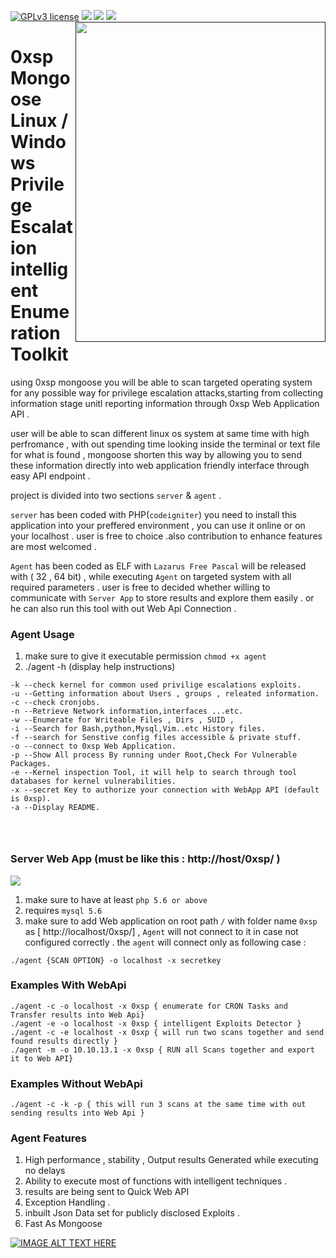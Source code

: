 [![GPLv3 license](https://img.shields.io/badge/License-GPLv3-blue.svg)](http://perso.crans.org/besson/LICENSE.html)
[<img src="https://img.shields.io/badge/slack-@0xsp/npp-yellow.svg?logo=slack">](https://0xsp.slack.com/messages/CK3J9QWF2/)
[<img src="https://img.shields.io/badge/build%20with-Lazarus-red.svg">](https://www.lazarus-ide.org/)
[<img src="https://img.shields.io/badge/sponsored%20by-Secploit-green.svg">](https://secploit.com/)
[<img align="right" src="https://secploit.com/static/0xsp/trans.png" height="512" width="400">]()
# 0xsp Mongoose Linux / Windows Privilege Escalation intelligent Enumeration Toolkit

using 0xsp mongoose you will be able to scan targeted operating system for any possible way for privilege escalation attacks,starting from 
collecting information stage unitl reporting information through 0xsp Web Application API . 

user will be able to scan different linux os system at same time with high perfromance , with out spending time looking inside the terminal or text file for what is found , mongoose shorten this way by allowing you to send these information directly into web application friendly interface through easy API endpoint . 

project is divided into two sections `server` & `agent` . 

`server` has been coded with PHP(`codeigniter`) you need to install this application into your preffered environment , you can use it online or on your localhost . user is free to choice .also contribution to enhance features are most welcomed .

`Agent` has been coded as ELF with `Lazarus Free Pascal` will be released with ( 32 , 64 bit) ,
while executing `Agent` on targeted system with all required parameters . user is free to decided whether  willing to communicate with `Server App` to store results and explore them easily . or he can also run this tool with out Web Api Connection . 



### Agent Usage 

1. make sure to give it executable permission `chmod +x agent`
2. ./agent -h (display help instructions) 

```
-k --check kernel for common used privilige escalations exploits. 
-u --Getting information about Users , groups , releated information.
-c --check cronjobs. 
-n --Retrieve Network information,interfaces ...etc.
-w --Enumerate for Writeable Files , Dirs , SUID , 
-i --Search for Bash,python,Mysql,Vim..etc History files.
-f --search for Senstive config files accessible & private stuff. 
-o --connect to 0xsp Web Application. 
-p --Show All process By running under Root,Check For Vulnerable Packages. 
-e --Kernel inspection Tool, it will help to search through tool databases for kernel vulnerabilities. 
-x --secret Key to authorize your connection with WebApp API (default is 0xsp). 
-a --Display README. 




```

### Server Web App (must be like this  : http://host/0xsp/ )

[<img src="https://secploit.com/static/0xsp/web.png">]()

1. make sure to have at least `php 5.6 or above` 
2. requires  `mysql 5.6` 
3. make sure to add Web application on root path `/` with folder name  `0xsp` as  [ http://localhost/0xsp/]  , `Agent` will not connect to it in case not configured correctly . the `agent` will connect only as following case : 
```
./agent {SCAN OPTION} -o localhost -x secretkey
```


### Examples With WebApi  

```
./agent -c -o localhost -x 0xsp { enumerate for CRON Tasks and Transfer results into Web Api} 
./agent -e -o localhost -x 0xsp { intelligent Exploits Detector }
./agent -c -e localhost -x 0sxp { will run two scans together and send found results directly }
./agent -m -o 10.10.13.1 -x 0xsp { RUN all Scans together and export it to Web API} 
```

### Examples Without WebApi

```
./agent -c -k -p { this will run 3 scans at the same time with out sending results into Web Api }
```

### Agent Features 

1. High performance , stability , Output results Generated while executing no delays 
2. Ability to execute most of functions with intelligent techniques . 
3. results are being sent to Quick Web API
4. Exception Handling . 
5. inbuilt Json Data set for publicly disclosed Exploits . 
6. Fast As Mongoose 

[![IMAGE ALT TEXT HERE](https://img.youtube.com/vi/lG3HS7a9sVc/0.jpg)](https://www.youtube.com/watch?v=lG3HS7a9sVc)
